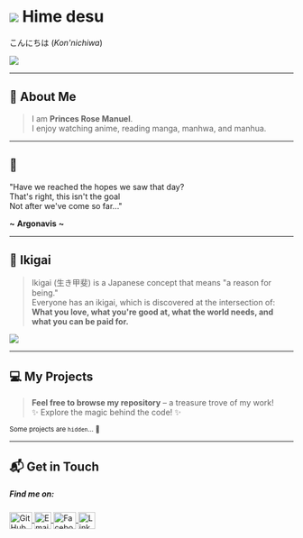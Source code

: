 # ![](https://media2.giphy.com/media/v1.Y2lkPTc5MGI3NjExZGh2NmRra2swdTFvdzhxb2tycnZ3MmRlZ2x0bWRhd3ZveDI2ZjFwZCZlcD12MV9pbnRlcm5hbF9naWZfYnlfaWQmY3Q9cw/YP10mhpGkUZ0uweVFI/giphy.gif) Hime desu 

こんにちは (*Kon'nichiwa*)  

![](https://media.giphy.com/media/NfBQ73MtvPJS/giphy.gif)

---

## 🌸 About Me  
> I am **Princes Rose Manuel**.  
> I enjoy watching anime, reading manga, manhwa, and manhua.

---

## 🎵   
"Have we reached the hopes we saw that day?  
That's right, this isn't the goal  
Not after we've come so far..."  
   
**~** **Argonavis** **~**  

---

## 🌟 Ikigai  
> Ikigai (生き甲斐) is a Japanese concept that means "a reason for being."  
> Everyone has an ikigai, which is discovered at the intersection of:  
> **What you love, what you're good at, what the world needs, and what you can be paid for.**  

![](https://miro.medium.com/v2/resize:fit:1400/format:webp/1*EC5-y3n6bOaAYBhz2JjYFw.png)

---

## 💻 My Projects  
> **Feel free to browse my repository** – a treasure trove of my work!  
> ✨ Explore the magic behind the code! ✨

<sub> Some projects are `hidden`… 👀 </sub>

---


## 📬 Get in Touch  
<h5 align="left">Find me on:</h5>
<p align="left">
<a href="https://github.com/Hime-chann/Hime-Chan/blob/main/README.md" target="_blank">
  <img align="center" src="https://raw.githubusercontent.com/rahuldkjain/github-profile-readme-generator/master/src/images/icons/Social/github.svg" alt="GitHub" height="30" width="40" />
</a>
<a href="mailto:princesrose.manuel@wvsu.edu.ph" target="_blank">
  <img align="center" src="https://cdn-icons-png.flaticon.com/512/732/732200.png" alt="Email" height="30" width="30" />
</a>
<a href="https://web.facebook.com/princessrose.manuel/" target="_blank">
  <img align="center" src="https://raw.githubusercontent.com/rahuldkjain/github-profile-readme-generator/master/src/images/icons/Social/facebook.svg" alt="Facebook" height="30" width="40" />
</a>
<a href="https://www.linkedin.com/in/princes-rose-manuel-049393237" target="_blank">
  <img align="center" src="https://cdn-icons-png.flaticon.com/512/174/174857.png" alt="LinkedIn" height="30" width="30" />
</a>
</p>
